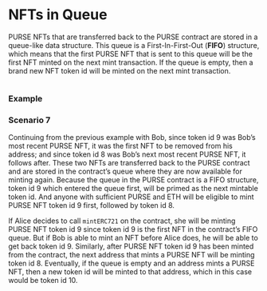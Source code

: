 # NFTs in Queue

PURSE NFTs that are transferred back to the PURSE contract are stored in a queue-like data structure. This queue is a First-In-First-Out (**FIFO**) structure, which means that the first PURSE NFT that is sent to this queue will be the first NFT minted on the next mint transaction. If the queue is empty, then a brand new NFT token id will be minted on the next mint transaction.

<figure><img src="../../../.gitbook/assets/purse404fifo.png" alt=""><figcaption></figcaption></figure>

### Example

### Scenario 7

Continuing from the previous example with Bob, since token id 9 was Bob’s most recent PURSE NFT, it was the first NFT to be removed from his address; and since token id 8 was Bob’s next most recent PURSE NFT, it follows after. These two NFTs are transferred back to the PURSE contract and are stored in the contract’s queue where they are now available for minting again. Because the queue in the PURSE contract is a FIFO structure, token id 9 which entered the queue first, will be primed as the next mintable token id. And anyone with sufficient PURSE and ETH will be eligible to mint PURSE NFT token id 9 first, followed by token id 8.

If Alice decides to call `mintERC721` on the contract, she will be minting PURSE NFT token id 9 since token id 9 is the first NFT in the contract’s FIFO queue. But if Bob is able to mint an NFT before Alice does, he will be able to get back token id 9. Similarly, after PURSE NFT token id 9 has been minted from the contract, the next address that mints a PURSE NFT will be minting token id 8. Eventually, if the queue is empty and an address mints a PURSE NFT, then a new token id will be minted to that address, which in this case would be token id 10.
